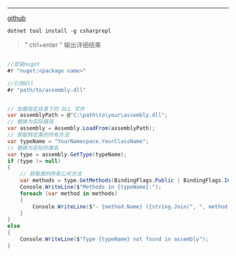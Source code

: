 
***
[github](https://github.com/waf/CSharpRepl)

`dotnet tool install -g csharprepl`

>“ ctrl+enter ” 输出详细结果


``` csharp

//安装nuget
#r "nuget:<package name>"

//引用dll
#r "path/to/assembly.dll"

```

```csharp

// 加载指定目录下的 DLL 文件 
var assemblyPath = @"C:\path\to\your\assembly.dll"; 
// 替换为实际路径 
var assembly = Assembly.LoadFrom(assemblyPath); 
// 获取特定类的所有方法 
var typeName = "YourNamespace.YourClassName"; 
// 替换为实际的类名 
var type = assembly.GetType(typeName); 
if (type != null) 
{ 
	// 获取类的所有公共方法 
	var methods = type.GetMethods(BindingFlags.Public | BindingFlags.Instance | BindingFlags.Static); 
	Console.WriteLine($"Methods in {typeName}:"); 
	foreach (var method in methods) 
	{ 
		Console.WriteLine($"- {method.Name} ({string.Join(", ", method.GetParameters().Select(p => $"{p.ParameterType.Name} {p.Name}"))})"); 
	} 
} 
else 
{ 
	Console.WriteLine($"Type {typeName} not found in assembly"); 
}

```